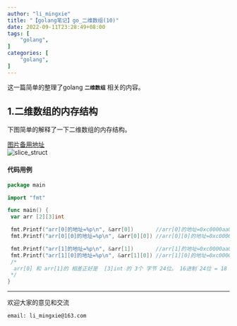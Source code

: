 ```yaml
---
author: "li_mingxie"
title: "【golang笔记】go_二维数组(10)"
date: 2022-09-11T23:28:49+08:00
tags: [
    "golang",
]
categories: [
    "golang",
]
---
```


这一篇简单的整理了golang **`二维数组`** 相关的内容。<!--more-->

## 1.二维数组的内存结构

下图简单的解释了一下二维数组的内存结构。

[图片备用地址](https://limingxie.github.io/images/go/slice/array_01.png)  
![slice_struct](https://mingxie-blog.oss-cn-beijing.aliyuncs.com/image/go/slice/array_01.png)

#### 代码用例

```go
package main

import "fmt"

func main() {
 var arr [2][3]int

 fmt.Printf("arr[0]的地址=%p\n", &arr[0])       //arr[0]的地址=0xc0000aa030
 fmt.Printf("arr[0][0]的地址=%p\n", &arr[0][0]) //arr[0][0]的地址=0xc0000aa030

 fmt.Printf("arr[1]的地址=%p\n", &arr[1])       //arr[1]的地址=0xc0000aa048
 fmt.Printf("arr[1][0]的地址=%p\n", &arr[1][0]) //arr[1][0]的地址=0xc0000aa048
 /*
  arr[0] 和 arr[1]的 相差正好是  [3]int 的 3个 字节 24位。 16进制 24位 = 18
 */
}
```

----------------------------------------------

欢迎大家的意见和交流

`email: li_mingxie@163.com`
